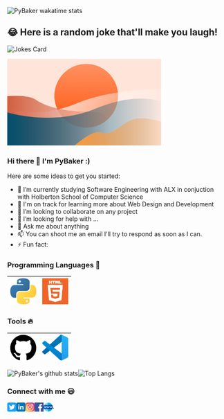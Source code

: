 
![PyBaker wakatime stats](https://github-readme-stats.vercel.app/api/wakatime?username=PyBaker&layout=compact&theme=blue-green)

## 😂 Here is a random joke that'll make you laugh!
![Jokes Card](https://readme-jokes.vercel.app/api)


<img src="https://github.com/PyBaker/PyBaker/blob/main/wallp.jpg" height=200>

### Hi there 👋 I'm PyBaker :)

[//]: # "**PyBaker/PyBaker** is a ✨ _special_ ✨ repository because its `README.md` (this file) appears on your GitHub profile."

Here are some ideas to get you started:

- 🔭 I’m currently studying Software Engineering with ALX in conjuction with Holberton School of Computer Science
- 🌱 I'm on track for learning more about Web Design and Development
- 👯 I’m looking to collaborate on any project
- 🤔 I’m looking for help with ...
- 💬 Ask me about anything
- 📫 You can shoot me an email I'll try to respond as soon as I can.
- ⚡ Fun fact:

### Programming Languages :rocket:

| <img src="https://github.com/PyBaker/PyBaker/blob/main/images/Programming_languages/1024px-Python-logo-notext.svg.png" width=60> | <img src="https://github.com/PyBaker/PyBaker/blob/main/images/Programming_languages/logo-html-5.png" width=60> |
| :------------------------------------------------------------------------------------------------------------------------------: | :------------------------------------------------------------------------------------------------------------: |

### Tools :fire:

| <img src="https://github.com/PyBaker/PyBaker/blob/main/images/tools/25231.svg" width=60> | <img src="https://github.com/PyBaker/PyBaker/blob/main/images/tools/logo-stable.png" width=60> |
| :--------------------------------------------------------------------------------------: | :--------------------------------------------------------------------------------------------: |

![PyBaker's github stats](https://github-readme-stats.vercel.app/api?username=PyBaker)![Top Langs](https://github-readme-stats.vercel.app/api/top-langs/?username=PyBaker&layout=compact&theme=dracula)

### Connect with me :smiley:

<a href="https://twitter.com/PyBaker">
  <img align="left" alt="PyBaker Twitter" width="21px" src="https://github.com/PyBaker/PyBaker/blob/main/images/connect_with_me_images/twitter.svg" />
</a>
<a href="https://www.linkedin.com/in/PyBaker/">
  <img align="left" alt="PyBaker Linkdin" width="21px" src="https://github.com/PyBaker/PyBaker/blob/main/images/connect_with_me_images/linkedin.svg" />
</a>
<a href="https://www.instagram.com/PyBaker/">
  <img align="left" alt="PyBaker Instagram" width="21px" src="https://github.com/PyBaker/PyBaker/blob/main/images/connect_with_me_images/instagram-main.svg" />
</a>
<a href="https://www.facebook.com/PyBaker">
  <img align="left" alt="PyBaker Facebook" width="21px" src="https://github.com/PyBaker/PyBaker/blob/main/images/connect_with_me_images/facebook.svg" />
</a>
<a href="https://www.argsinfotech.com/">
  <img align="left" alt="PyBaker Facebook" width="21px" src="https://github.com/PyBaker/PyBaker/blob/main/images/connect_with_me_images/www.svg"  />
</a>
.
